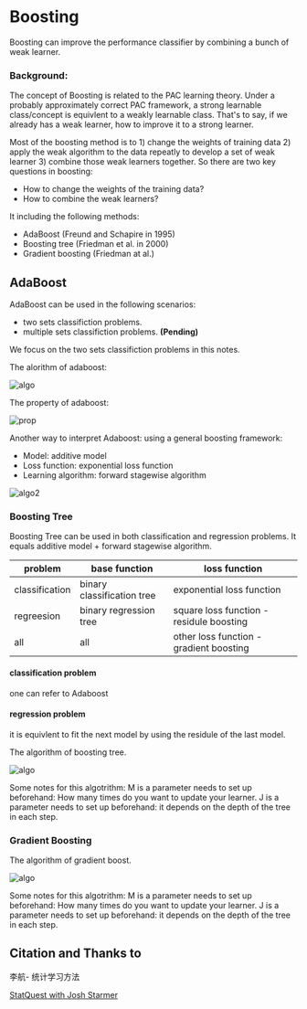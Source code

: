 # Boosting

Boosting can improve the performance classifier by combining a bunch of weak learner.

### Background:
The concept of Boosting is related to the PAC learning theory. 
Under a probably approximately correct PAC framework, a strong learnable class/concept is equivlent to a weakly learnable class. 
That's to say, if we already has a weak learner, how to improve it to a strong learner.

Most of the boosting method is to 1) change the weights of training data 2) apply the weak algorithm to the data repeatly to develop a set
of weak learner 3) combine those weak learners together. So there are two key questions in boosting:
+ How to change the weights of the training data?
+ How to combine the weak learners?

It including the following methods:
+ AdaBoost (Freund and Schapire in 1995)
+ Boosting tree (Friedman et al. in 2000)
+ Gradient boosting (Friedman at al.)

## AdaBoost
AdaBoost can be used in the following scenarios:
+ two sets classifiction problems.
+ multiple sets classifiction problems. **(Pending)**

We focus on the two sets classifiction problems in this notes.

The alorithm of adaboost:

![algo](pic/adaboost_algo.png)

The property of adaboost:

![prop](pic/adaboost_prop.png)

Another way to interpret Adaboost:
using a general boosting framework:
+ Model: additive model
+ Loss function: exponential loss function
+ Learning algorithm: forward stagewise algorithm

![algo2](pic/adaboost_algo2.PNG)

### Boosting Tree
Boosting Tree can be used in both classification and regression problems. It equals additive model + forward stagewise algorithm.

| problem | base function | loss function |
|--|--|--|
| classification | binary classification tree | exponential loss function|
| regreesion | binary regression tree | square loss function - residule boosting |
| all | all | other loss function - gradient boosting|

#### classification problem
one can refer to Adaboost

#### regression problem
it is equivlent to fit the next model by using the residule of the last model.

The algorithm of boosting tree.

![algo](pic/regression_boost.png)

Some notes for this algotrithm:
M is a parameter needs to set up beforehand: How many times do you want to update your learner. 
J is a parameter needs to set up beforehand: it depends on the depth of the tree in each step. 

### Gradient Boosting

The algorithm of gradient boost.

![algo](pic/gradient_boost.png)

Some notes for this algotrithm:
M is a parameter needs to set up beforehand: How many times do you want to update your learner. 
J is a parameter needs to set up beforehand: it depends on the depth of the tree in each step. 


## Citation and Thanks to
李航- 统计学习方法

[StatQuest with Josh Starmer](https://www.youtube.com/watch?v=3CC4N4z3GJc)






